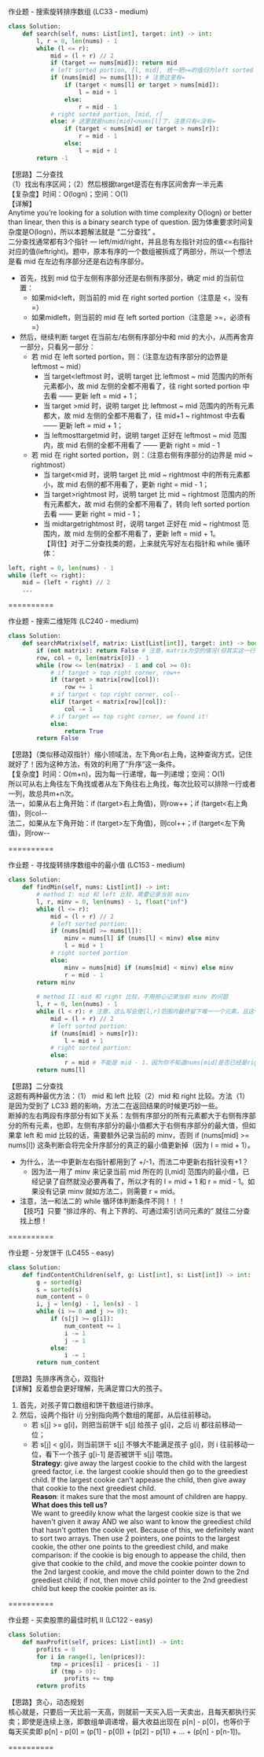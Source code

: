 作业题 - 搜索旋转排序数组 (LC33 - medium)
```python
class Solution:
    def search(self, nums: List[int], target: int) -> int:
        l, r = 0, len(nums) - 1
        while (l <= r):
            mid = (l + r) // 2
            if (target == nums[mid]): return mid
            # left sorted portion, [l, mid], 统一把>=的值归为left sorted portion
            if (nums[mid] >= nums[l]): # 注意这里有=
                if (target < nums[l] or target > nums[mid]):
                    l = mid + 1
                else:
                    r = mid - 1
            # right sorted portion, [mid, r]
            else: # 这里就是nums[mid]<nums[l]了，注意只有<没有=
                if (target < nums[mid] or target > nums[r]):
                    r = mid - 1
                else:
                    l = mid + 1
        return -1
```
【思路】二分查找  
（1）找出有序区间；（2）然后根据target是否在有序区间舍弃一半元素  
【复杂度】时间：O(logn)；空间：O(1)  
【详解】  
Anytime you’re looking for a solution with time complexity O(logn) or better than linear, then this is a binary search type of question. 因为体重要求时间复杂度是O(logn)，所以本题解法就是 “二分查找” 。  
二分查找通常都有3个指针 — left/mid/right，并且总有左指针对应的值<=右指针对应的值(leftright)。题中，原本有序的一个数组被拆成了两部分，所以一个想法是看 mid 在左边有序部分还是右边有序部分。  
* 首先，找到 mid 位于左侧有序部分还是右侧有序部分，确定 mid 的当前位置：  
    - 如果mid<left，则当前的 mid 在 right sorted portion（注意是 <，没有 =）  
    - 如果midleft，则当前的 mid 在 left sorted portion（注意是 >=，必须有 =）  
* 然后，继续判断 target 在当前左/右侧有序部分中和 mid 的大小，从而再舍弃一部分，只看另一部分：  
    - 若 mid 在 left sorted portion，则：（注意左边有序部分的边界是 leftmost ~ mid）  
        - 当 target<leftmost 时，说明 target 比 leftmost ~ mid 范围内的所有元素都小，故 mid 左侧的全都不用看了，往 right sorted portion 中去看 —— 更新 left = mid + 1；  
        - 当 target >mid 时，说明 target 比 leftmost ~ mid 范围内的所有元素都大，故 mid 左侧的全都不用看了，往 mid+1 ~ rightmost 中去看 —— 更新 left = mid + 1；  
        - 当 leftmosttargetmid 时，说明 target 正好在 leftmost ~ mid 范围内，故 mid 右侧的全都不用看了 —— 更新 right = mid - 1  
    - 若 mid 在 right sorted portion，则：（注意右侧有序部分的边界是 mid ~ rightmost）  
        - 当 target<mid 时，说明 target 比 mid ~ rightmost 中的所有元素都小，故 mid 右侧的都不用看了，更新 right = mid - 1；  
        - 当 target>rightmost 时，说明 target 比 mid ~ rightmost 范围内的所有元素都大，故 mid 右侧的全都不用看了，转向 left sorted portion 去看 —— 更新 right = mid - 1；  
        - 当 midtargetrightmost 时，说明 target 正好在 mid ~ rightmost 范围内，故 mid 左侧的全都不用看了，更新 left  = mid + 1。  
【背住】对于二分查找类的题，上来就先写好左右指针和 while 循环体：  
```python
left, right = 0, len(nums) - 1
while (left <= right):
    mid = (left + right) // 2
    ...
```

==========

作业题 - 搜索二维矩阵 (LC240 - medium)  
```python
class Solution:
    def searchMatrix(self, matrix: List[List[int]], target: int) -> bool:
        if (not matrix): return False # 注意，matrix为空的情况(但其实这一行也可以没有)
        row, col = 0, len(matrix[0]) - 1
        while (row <= len(matrix) - 1 and col >= 0):
            # if target > top right corner, row++
            if (target > matrix[row][col]):
                row += 1
            # if target < top right corner, col--
            elif (target < matrix[row][col]):
                col -= 1
            # if target == top right corner, we found it!
            else:
                return True
        return False
```
【思路】（类似移动双指针）缩小领域法，左下角or右上角，这种查询方式，记住就好了！因为这种方法，有效的利用了“升序”这一条件。  
【复杂度】时间：O(m+n)，因为每一行递增，每一列递增；空间：O(1)  
所以可从右上角往左下角找或者从左下角往右上角找，每次比较可以排除一行或者一列，故总共m+n次。  
法一，如果从右上角开始：if (target>右上角值)，则row++；if (target<右上角值)，则col--  
法二，如果从左下角开始：if (target>左下角值)，则col++；if (target<左下角值)，则row--  

==========

作业题 - 寻找旋转排序数组中的最小值 (LC153 - medium)
```python
class Solution:
    def findMin(self, nums: List[int]) -> int:
        # method I: mid 和 left 比较，需要记录当前 minv
        l, r, minv = 0, len(nums) - 1, float("inf")
        while (l <= r):
            mid = (l + r) // 2
            # left sorted portion:
            if (nums[mid] >= nums[l]):
                minv = nums[l] if (nums[l] < minv) else minv
                l = mid + 1
            # right sorted portion
            else:
                minv = nums[mid] if (nums[mid] < minv) else minv
                r = mid - 1
        return minv
        
        # method II：mid 和 right 比较，不用担心记录当前 minv 的问题
        l, r = 0, len(nums) - 1
        while (l < r): # 注意，这么写会使[l,r]范围内最终留下唯一一个元素，且这个元素是全局最小值
            mid = (l + r) // 2
            # left sorted portion:
            if (nums[mid] > nums[r]):
                l = mid + 1
            # right sorted portion:
            else:
                r = mid # 不能是 mid - 1，因为你不知道nums[mid]是否已经是right sorted portion中的最后一个元素了
        return nums[l]
```
【思路】二分查找  
这题有两种最优方法：（1） mid 和 left 比较（2）mid 和 right 比较。方法（1）是因为受到了 LC33 题的影响，方法二在返回结果的时候更巧妙一些。  
断掉的左右两段有序部分有如下关系：左侧有序部分的所有元素都大于右侧有序部分的所有元素，也即，左侧有序部分的最小值都大于右侧有序部分的最大值，但如果拿 left 和 mid 比较的话，需要额外记录当前的 minv，否则 if (nums[mid] >= nums[l]) 这条判断会将完全升序部分的真正的最小值更新掉（因为 l = mid + 1）。  
* 为什么，法一中更新左右指针都用到了 +/-1，而法二中更新右指针没有+1？  
    - 因为法一用了 minv 来记录当前 mid 所在的 [l,mid] 范围内的最小值，已经记录了自然就没必要再看了，所以才有的 l = mid + 1 和 r = mid - 1。如果没有记录 minv 就如方法二，则需要 r = mid。  
* 注意，法一和法二的 while 循环体判断条件不同！！！  
【技巧】只要 “排过序的、有上下界的、可通过索引访问元素的” 就往二分查找上想！  

==========

作业题 - 分发饼干 (LC455 - easy)
```python
class Solution:
    def findContentChildren(self, g: List[int], s: List[int]) -> int:
        g = sorted(g)
        s = sorted(s)
        num_content = 0
        i, j = len(g) - 1, len(s) - 1
        while (i >= 0 and j >= 0):
            if (s[j] >= g[i]):
                num_content += 1
                i -= 1
                j -= 1
            else:
                i -= 1
        return num_content
```
【思路】先排序再贪心，双指针  
【详解】反着想会更好理解，先满足胃口大的孩子。  
1. 首先，对孩子胃口数组和饼干数组进行排序。  
2. 然后，设两个指针 i/j 分别指向两个数组的尾部，从后往前移动。  
    - 若 s[j] >= g[i]，则把当前饼干 s[j] 给孩子 g[i]，之后 i/j 都往前移动一位；  
    - 若 s[j] < g[i]，则当前饼干 s[j] 不够大不能满足孩子 g[i]，则 i 往前移动一位，看下一个孩子 g[i-1] 是否被饼干 s[j] 喂饱。  
**Strategy**: give away the largest cookie to the child with the largest greed factor, i.e. the largest cookie should then go to the greediest child. If the largest cookie can't appease the child, then give away that cookie to the next greediest child.  
**Reason**: it makes sure that the most amount of children are happy.  
**What does this tell us?**  
    We want to greedily know what the largest cookie size is that we haven't given it away AND we also want to know the greediest child that hasn't gotten the cookie yet. Because of this, we definitely want to sort two arrays. Then use 2 pointers, one points to the largest cookie, the other one points to the greediest child, and make comparison: if the cookie is big enough to appease the child, then give that cookie to the child, and move the cookie pointer down to the 2nd largest cookie, and move the child pointer down to the 2nd greediest child; if not, then move child pointer to the 2nd greediest child but keep the cookie pointer as is.  

==========

作业题 - 买卖股票的最佳时机 II (LC122 - easy)
```python
class Solution:
    def maxProfit(self, prices: List[int]) -> int:
        profits = 0
        for i in range(1, len(prices)):
            tmp = prices[i] - prices[i - 1]
            if (tmp > 0):
                profits += tmp
        return profits
```
【思路】贪心，动态规划  
核心就是，只要后一天比前一天高，则就前一天买入后一天卖出，且每天都执行买卖；即使是连续上涨，即数组单调递增，最大收益出现在 p[n] - p[0]，也等价于每天买卖即 p[n] - p[0] = (p[1] - p[0]) + (p[2] - p[1]) + … + (p[n] - p[n-1])。  

==========
